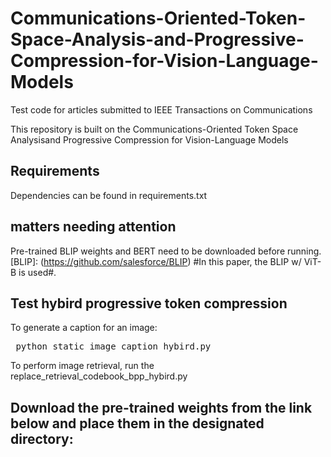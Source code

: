 # Communications-Oriented-Token-Space-Analysis-and-Progressive-Compression-for-Vision-Language-Models
Test code for articles submitted to IEEE Transactions on Communications

This repository is built on the Communications-Oriented Token Space Analysisand Progressive Compression for Vision-Language Models

## Requirements
Dependencies can be found in requirements.txt
## matters needing attention
Pre-trained BLIP weights and BERT need to be downloaded before running. [BLIP]: (https://github.com/salesforce/BLIP) #In this paper, the BLIP w/ ViT-B is used#. 
## Test hybird progressive token compression

To generate a caption for an image:

<pre> python static_image_caption_hybird.py  </pre> 

To perform image retrieval, run the replace_retrieval_codebook_bpp_hybird.py

## Download the pre-trained weights from the link below and place them in the designated directory: 


